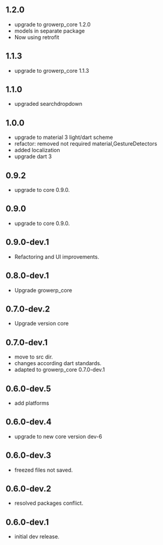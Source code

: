 ## 1.2.0
* upgrade to growerp_core 1.2.0
* models in separate package
* Now using retrofit

## 1.1.3
* upgrade to growerp_core 1.1.3

## 1.1.0
* upgraded searchdropdown

## 1.0.0
* upgrade to material 3 light/dart scheme
* refactor: removed not required material,GestureDetectors
* added localization
* upgrade dart 3

## 0.9.2
* upgrade to core 0.9.0.

## 0.9.0
* upgrade to core 0.9.0.

## 0.9.0-dev.1
* Refactoring and UI improvements.

## 0.8.0-dev.1
* Upgrade growerp_core

## 0.7.0-dev.2
* Upgrade version core

## 0.7.0-dev.1
* move to src dir.
* changes according dart standards.
* adapted to growerp_core 0.7.0-dev.1

## 0.6.0-dev.5
* add platforms

## 0.6.0-dev.4
* upgrade to new core version dev-6

## 0.6.0-dev.3
* freezed files not saved.

## 0.6.0-dev.2
* resolved packages conflict.

## 0.6.0-dev.1
* initial dev release.
